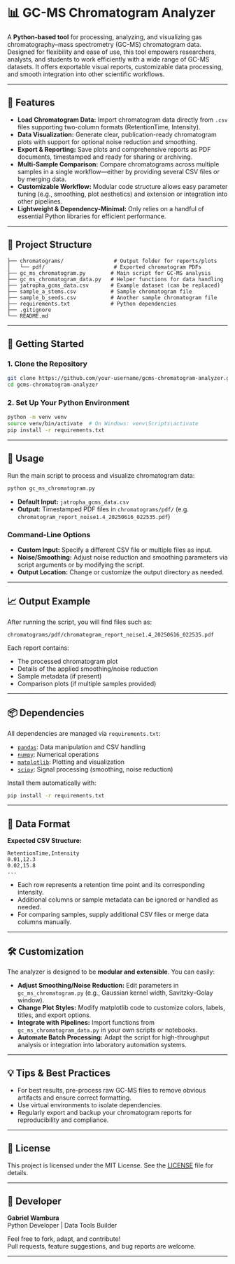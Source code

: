 
# 📊 GC-MS Chromatogram Analyzer

A **Python-based tool** for processing, analyzing, and visualizing gas chromatography–mass spectrometry (GC-MS) chromatogram data. Designed for flexibility and ease of use, this tool empowers researchers, analysts, and students to work efficiently with a wide range of GC-MS datasets. It offers exportable visual reports, customizable data processing, and smooth integration into other scientific workflows.

---

## 🧪 Features

- **Load Chromatogram Data:** Import chromatogram data directly from `.csv` files supporting two-column formats (RetentionTime, Intensity).
- **Data Visualization:** Generate clear, publication-ready chromatogram plots with support for optional noise reduction and smoothing.
- **Export & Reporting:** Save plots and comprehensive reports as PDF documents, timestamped and ready for sharing or archiving.
- **Multi-Sample Comparison:** Compare chromatograms across multiple samples in a single workflow—either by providing several CSV files or by merging data.
- **Customizable Workflow:** Modular code structure allows easy parameter tuning (e.g., smoothing, plot aesthetics) and extension or integration into other pipelines.
- **Lightweight & Dependency-Minimal:** Only relies on a handful of essential Python libraries for efficient performance.

---

## 📁 Project Structure

```
├── chromatograms/                # Output folder for reports/plots
│   └── pdf/                      # Exported chromatogram PDFs
├── gc_ms_chromatogram.py        # Main script for GC-MS analysis
├── gc_ms_chromatogram_data.py   # Helper functions for data handling
├── jatropha_gcms_data.csv       # Example dataset (can be replaced)
├── sample_a_stems.csv           # Sample chromatogram file
├── sample_b_seeds.csv           # Another sample chromatogram file
├── requirements.txt             # Python dependencies
├── .gitignore
└── README.md
```

---

## 🚀 Getting Started

### 1. Clone the Repository

```bash
git clone https://github.com/your-username/gcms-chromatogram-analyzer.git
cd gcms-chromatogram-analyzer
```

### 2. Set Up Your Python Environment

```bash
python -m venv venv
source venv/bin/activate  # On Windows: venv\Scripts\activate
pip install -r requirements.txt
```

---

## 🔧 Usage

Run the main script to process and visualize chromatogram data:

```bash
python gc_ms_chromatogram.py
```

- **Default Input:** `jatropha_gcms_data.csv`
- **Output:** Timestamped PDF files in `chromatograms/pdf/` (e.g. `chromatogram_report_noise1.4_20250616_022535.pdf`)

### Command-Line Options

- **Custom Input:** Specify a different CSV file or multiple files as input.
- **Noise/Smoothing:** Adjust noise reduction and smoothing parameters via script arguments or by modifying the script.
- **Output Location:** Change or customize the output directory as needed.

---

## 📈 Output Example

After running the script, you will find files such as:

```
chromatograms/pdf/chromatogram_report_noise1.4_20250616_022535.pdf
```

Each report contains:
- The processed chromatogram plot
- Details of the applied smoothing/noise reduction
- Sample metadata (if present)
- Comparison plots (if multiple samples provided)

---

## 📦 Dependencies

All dependencies are managed via `requirements.txt`:

- [`pandas`](https://pandas.pydata.org/): Data manipulation and CSV handling
- [`numpy`](https://numpy.org/): Numerical operations
- [`matplotlib`](https://matplotlib.org/): Plotting and visualization
- [`scipy`](https://scipy.org/): Signal processing (smoothing, noise reduction)

Install them automatically with:

```bash
pip install -r requirements.txt
```

---

## 🧬 Data Format

**Expected CSV Structure:**

```
RetentionTime,Intensity
0.01,12.3
0.02,15.8
...
```

- Each row represents a retention time point and its corresponding intensity.
- Additional columns or sample metadata can be ignored or handled as needed.
- For comparing samples, supply additional CSV files or merge data columns manually.

---

## 🛠️ Customization

The analyzer is designed to be **modular and extensible**. You can easily:

- **Adjust Smoothing/Noise Reduction:** Edit parameters in `gc_ms_chromatogram.py` (e.g., Gaussian kernel width, Savitzky–Golay window).
- **Change Plot Styles:** Modify matplotlib code to customize colors, labels, titles, and export options.
- **Integrate with Pipelines:** Import functions from `gc_ms_chromatogram_data.py` in your own scripts or notebooks.
- **Automate Batch Processing:** Adapt the script for high-throughput analysis or integration into laboratory automation systems.

---

## 💡 Tips & Best Practices

- For best results, pre-process raw GC-MS files to remove obvious artifacts and ensure correct formatting.
- Use virtual environments to isolate dependencies.
- Regularly export and backup your chromatogram reports for reproducibility and compliance.

---

## 📄 License

This project is licensed under the MIT License. See the [LICENSE](LICENSE) file for details.

---

## 👤 Developer

**Gabriel Wambura**  
Python Developer | Data Tools Builder

Feel free to fork, adapt, and contribute!  
Pull requests, feature suggestions, and bug reports are welcome.

---
